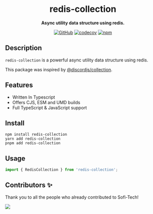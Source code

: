 <div align="center">

# redis-collection

**Async utility data structure using redis.**

[![GitHub](https://img.shields.io/github/license/Sofi-Tech/Redis-Collection)](https://github.com/Sofi-Tech/Redis-Collection/blob/main/LICENSE)
[![codecov](https://codecov.io/gh/Sofi-Tech/Redis-Collection/branch/main/graph/badge.svg?token=token)](https://codecov.io/gh/Sofi-Tech/Redis-Collection)
[![npm](https://img.shields.io/npm/v/redis-collection?color=crimson&logo=npm&style=flat-square)](https://www.npmjs.com/package/redis-collection)

</div>

## Description

`redis-collection` is a powerful async utility data structure using redis.

This package was inspired by [@discordjs/collection](https://npmjs.com/package/@discordjs/collection).

## Features

-   Written In Typescript
-   Offers CJS, ESM and UMD builds
-   Full TypeScript & JavaScript support

## Install

```sh-session
npm install redis-collection
yarn add redis-collection
pnpm add redis-collection
```

## Usage

```ts
import { RedisCollection } from 'redis-collection';
```

## Contributors ✨

Thank you to all the people who already contributed to Sofi-Tech!

<a href="https://github.com/Sofi-Tech/Redis-Collection/graphs/contributors">
  <img src="https://contrib.rocks/image?repo=Sofi-Tech/Redis-Collection" />
</a>
